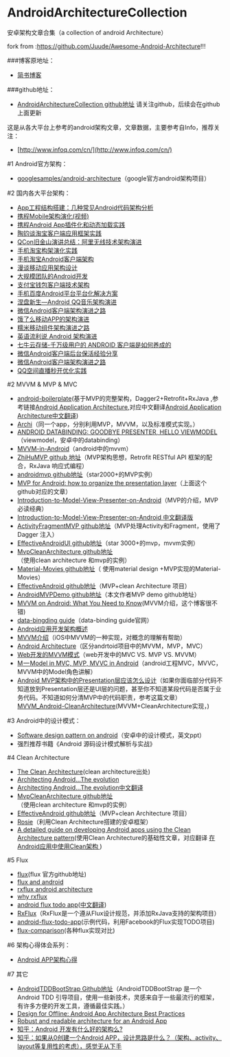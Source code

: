 # AndroidArchitectureCollection
安卓架构文章合集（a collection of android Architecture）

fork from  :https://github.com/Juude/Awesome-Android-Architecture!!!

###博客原地址：
+ [简书博客](http://www.jianshu.com/p/1f21e1d375aa)

###github地址：
+ [AndroidArchitectureCollection github地址](https://github.com/CameloeAnthony/AndroidArchitectureCollection) 
请关注github，后续会在github上面更新

这是从各大平台上参考的android架构文章，文章数据，主要参考自Info，推荐关注：
+ [http://www.infoq.com/cn/](http://www.infoq.com/cn/)

#1 Android官方架构：
+ [googlesamples/android-architecture](https://github.com/googlesamples/android-architecture)（google官方android架构项目）

#2 国内各大平台架构：
+ [App工程结构搭建：几种常见Android代码架构分析](http://www.uml.org.cn/mobiledev/201310211.asp)
+ [携程Mobile架构演化(视频)](http://www.infoq.com/cn/presentations/ctrip-mobile-architecture-evolution)
+ [携程Android App插件化和动态加载实践](http://www.infoq.com/cn/articles/ctrip-android-dynamic-loading)
+ [陶钧谈淘宝客户端应用框架实践](http://www.infoq.com/cn/interviews/tj-taobao-client-arch)
+ [QCon旧金山演讲总结：阿里无线技术架构演进](http://www.infoq.com/cn/articles/alibaba-mobile-infrastructure)
+ [手机淘宝构架演化实践](http://www.infoq.com/cn/news/2014/12/taobao-app-evolution)
+ [手机淘宝Android客户端架构](http://www.open-open.com/lib/view/open1436316754208.html)
+ [漫谈移动应用架构设计](http://club.alibabatech.org/resource_detail.htm?topicId=124)
+ [大规模团队的Android开发](http://club.alibabatech.org/resource_detail.htm?topicId=130)
+ [支付宝钱包客户端技术架构](http://club.alibabatech.org/resource_detail.htm?topicId=155)
+ [手机百度Android平台平台化解决方案](http://www.infoq.com/cn/presentations/mobile-baidu-android-platform-solutions)
+ [涅盘新生—Android QQ音乐架构演进](http://www.infoq.com/cn/presentations/evolution-of-android-qq-music-architecture)
+ [微信Android客户端架构演进之路](http://www.infoq.com/cn/articles/wechat-android-app-architecture)
+ [饿了么移动APP的架构演进](https://mp.weixin.qq.com/s?__biz=MzAxNDUwMzU3Mw==&mid=401044540&idx=1&sn=24b7d8fb655ae6dd5d989d0cb3c08e90&scene=2&srcid=0106EtxRjD2jHxzomxVPTwY3&from=timeline&isappinstalled=0&uin=NzgwODIwNDgw&key=&devicetype=webwx&version=70000001&lang=zh_CN&pass_ticket=46hW44w3Hxd7VY9rutz7mgLu1JGe2T1AAKNQpxNoYOSGi8NpmNYr%2BAZj%2BiXtRX2F)
+ [糯米移动组件架构演进之路](https://mp.weixin.qq.com/s?__biz=MzA3ODg4MDk0Ng==&mid=2651112195&idx=1&sn=27fa638e90b09a107057e4a5e8d01ab1&scene=0&key=b28b03434249256bfa802f640871a1d36fcc58d62fbdae43d4cf0bb232988312ebd980373392cdb72dff355da09201bf&ascene=0&uin=Mjc3OTU3Nzk1&devicetype=iMac+MacBookPro10%2C1+OSX+OSX+10.10.5+build%2814F1713%29&version=11020201&pass_ticket=fVNELMIhboNqtKbXT0UAQtJy1MNge%2F0s6VqFTdnuSJvfHsNGCxh1X%2FVk7UdXna7W)
+ [英语流利说 Android 架构演进](http://mp.weixin.qq.com/s?__biz=MzI0NjIzNDkwOA==&mid=2247483673&idx=1&sn=ba9cf498ab78646f1a9c9e711f65c360&scene=2&srcid=0527JyTxU6ucKtlLVyl7REaB&from=timeline&isappinstalled=0#wechat_redirect)
+ [七牛云存储-千万级用户的 ANDROID 客户端是如何养成的](http://blog.qiniu.com/archives/6017) 
+ [微信Android客户端后台保活经验分享](http://mp.weixin.qq.com/s?__biz=MzA3ODg4MDk0Ng==&mid=403254393&idx=1&sn=8dc0e3a03031177777b5a5876cb210cc&scene=1&srcid=0402fANUWIotbVLECw4Ytz4K#wechat_redirect)
+ [微信Android客户端架构演进之路](http://mp.weixin.qq.com/s?__biz=MzA3ODg4MDk0Ng==&mid=401921778&idx=1&sn=f05433ff53199999f9dc2acb3b249ac3&scene=21#wechat_redirect) 
+ [QQ空间直播秒开优化实践](https://mp.weixin.qq.com/s?__biz=MzI1MTA1MzM2Nw==&mid=2649796799&idx=1&sn=42061b7d021b8d8fba00202286cd9372&scene=1&srcid=06229jXN0bm1drO2Eckf9iAG&key=77421cf58af4a653d7ef81b351f58a7ebbe2903e873c2c7904d6a74bac0fb11b65ef1dd3a278cc35a3563229c548766b&ascene=0&uin=MTYzMjY2MTE1&devicetype=iMac+MacBookPro10%2C1+OSX+OSX+10.11.5+build(15F34)&version=11020201&pass_ticket=3vGrz7MTtJUi6HBVB4E0etQLjdXe6h6iiZ0lDZpD27c%3D) 



#2 MVVM & MVP & MVC

+ [android-boilerplate](https://github.com/ribot/android-boilerplate)(基于MVP的完整架构，Dagger2+Retrofit+RxJava ,参考链接[Android Application Architecture](https://medium.com/ribot-labs/android-application-architecture-8b6e34acda65),对应中文翻译[Android Application Architecture中文翻译](http://www.jianshu.com/p/8ca27934c6e6))
+ [Archi](https://github.com/ivacf/archi)（同一个app，分别利用MVP，MVVM，以及标准模式实现。）
+ [ANDROID DATABINDING: GOODBYE PRESENTER, HELLO VIEWMODEL](http://tech.vg.no/2015/07/17/android-databinding-goodbye-presenter-hello-viewmodel/)
（viewmodel，安卓中的databinding）
+ [MVVM-in-Android](http://www.codeproject.com/Articles/166952/MVVM-in-Android)（android中的mvvm）
+ [ ZhiHuMVP github 地址](https://github.com/CameloeAnthony/ZhiHuMVP)（MVP架构思想，Retrofit RESTful API 框架的配合，RxJava 响应式编程）
+ [ androidmvp github地址](https://github.com/antoniolg/androidmvp)（star2000+的MVP实例）
+ [MVP for Android: how to organize the presentation layer](http://antonioleiva.com/mvp-android/)（上面这个github对应的文章）
+ [ Introduction-to-Model-View-Presenter-on-Android](https://github.com/konmik/konmik.github.io/wiki/Introduction-to-Model-View-Presenter-on-Android)（MVP的介绍，MVP必读经典）
+ [Introduction-to-Model-View-Presenter-on-Android 中文翻译版](http://www.jcodecraeer.com/a/anzhuokaifa/androidkaifa/2015/0425/2782.html)
+ [ActivityFragmentMVP github地址](https://github.com/spengilley/ActivityFragmentMVP)（MVP处理Activity和Fragment，使用了Dagger 注入）
+ [ EffectiveAndroidUI github地址](https://github.com/pedrovgs/EffectiveAndroidUI)（star 3000+的mvp，mvvm实例）
+ [ MvpCleanArchitecture github地址](https://github.com/glomadrian/MvpCleanArchitecture)（使用clean architecture 和mvp的实例）
+ [ Material-Movies github地址](https://github.com/saulmm/Material-Movies)（ 使用material design +MVP实现的Material-Movies）
+ [EffectiveAndroid github地址](https://github.com/rallat/EffectiveAndroid)（MVP+clean Architecture 项目）
+ [AndroidMVPDemo github地址](https://github.com/CameloeAnthony/AndroidMVPDemo)（本文作者MVP demo github地址）
+ [MVVM on Android: What You Need to Know](http://willowtreeapps.com/blog/mvvm-on-android-what-you-need-to-know/)(MVVM介绍，这个博客很不错)
+ [data-bingding guide](https://developer.android.com/tools/data-binding/guide.html)（data-binding guide官网）
+ [Android应用开发架构概述](http://www.liuguangli.win/archives/299)
+ [MVVM介绍](http://objccn.io/issue-13-1/)（iOS中MVVM的一种实现，对概念的理解有帮助）
+ [Android Architecture](https://medium.com/android-news/android-architecture-2f12e1c7d4db#.ta695te6a)（区分andrtoid项目中的MVVM，MVP，MVC）
+ [Web开发的MVVM模式](http://www.cnblogs.com/dxy1982/p/3793895.html)（web开发中的MVC VS. MVP VS. MVVM）
+ [M — Model in MVC, MVP, MVVC in Android](https://medium.com/@artem_zin/m-model-from-mvc-mvp-in-android-flow-and-mortar-bd1e50c45395#.5kbw4q5psd)（android工程MVC，MVVC，MVVM中的Model角色讲解）
+ [Android MVP架构中的Presentation层应该怎么设计](http://mp.weixin.qq.com/s?__biz=MzA3ODg4MDk0Ng==&mid=402868193&idx=1&sn=790e12f84dfcea171528e6d3789c69ed#rd)（如果你面临部分代码不知道放到Presentation层还是UI层的问题，甚至你不知道某段代码是否属于业务代码。不知道如何分清MVP中的代码职责，参考这篇文章）
[MVVM_Android-CleanArchitecture](http://rocko.xyz/2015/11/07/MVVM_Android-CleanArchitecture/)(MVVM+CleanArchitecture实现，)

#3 Android中的设计模式：
+ [Software design pattern on android](http://www.slideshare.net/PedroVicenteGmezSnch/software-design-patterns-on-android)（安卓中的设计模式，英文ppt）
+ 强烈推荐书籍《Android 源码设计模式解析与实战》

#4 Clean Architecture
+ [The Clean Architecture](https://blog.8thlight.com/uncle-bob/2012/08/13/the-clean-architecture.html)(clean architecture出处)
+ [Architecting Android…The evolution](http://fernandocejas.com/2015/07/18/architecting-android-the-evolution/)
+ [Architecting Android…The evolution中文翻译](http://www.devtf.cn/?p=1083)
+ [MvpCleanArchitecture github地址](https://github.com/glomadrian/MvpCleanArchitecture)（使用clean architecture 和mvp的实例）
+ [EffectiveAndroid github地址](https://github.com/rallat/EffectiveAndroid)（MVP+clean Architecture 项目）
+ [Rosie](https://github.com/Karumi/Rosie)（利用Clean Architecture搭建的安卓框架）
+ [A detailed guide on developing Android apps using the Clean Architecture pattern](https://medium.com/@dmilicic/a-detailed-guide-on-developing-android-apps-using-the-clean-architecture-pattern-d38d71e94029)(使用Clean Architecture的基础性文章，对应翻译 [在Android应用中使用Clean架构 ](http://blog.chengdazhi.com/index.php/101))

#5 Flux
* [flux](https://github.com/facebook/flux)(flux 官方github地址)
* [flux and android](https://armueller.github.io/android/2015/03/29/flux-and-android.html)
* [rxflux android architecture](https://medium.com/swlh/rxflux-android-architecture-94f77c857aa2#.sfjwchwok)
* [why rxflux](https://medium.com/swlh/why-rxflux-5b687f062709#.ltlnlr4cl)
* [android flux todo app](https://github.com/lgvalle/android-flux-todo-app)([中文翻译](http://www.devtf.cn/?p=1028))
* [RxFlux](https://github.com/skimarxall/RxFlux)（RxFlux是一个遵从Flux设计规范，并添加RxJava支持的架构项目）
* [android-flux-todo-app](https://github.com/lgvalle/android-flux-todo-app)(示例代码，利用Facebook的Flux实现TODO项目)
* [flux-comparison](https://github.com/voronianski/flux-comparison)(各种flux实现对比)

#6 架构心得体会系列：
* [Android APP架构心得](http://www.jianshu.com/p/2d5c1d855c31)

#7 其它
+ [AndroidTDDBootStrap Github地址](https://github.com/Piasy/AndroidTDDBootStrap)（AndroidTDDBootStrap 是一个Android TDD 引导项目，使用一些新技术，灵感来自于一些最流行的框架，有许多方便的开发工具，遵循最佳实践。）
+ [Design for Offline: Android App Architecture Best Practices](https://plus.google.com/+AndroidDevelopers/posts/3C4GPowmWLb)
+ [Robust and readable architecture for an Android App](http://blog.joanzapata.com/robust-architecture-for-an-android-app/)
+ [知乎：Android 开发有什么好的架构么?](https://www.zhihu.com/question/21406685)
+ [知乎：如果从0创建一个Android APP，设计思路是什么？（架构、activity、layout等复用性的考虑），感觉无从下手](https://www.zhihu.com/question/28564947)

